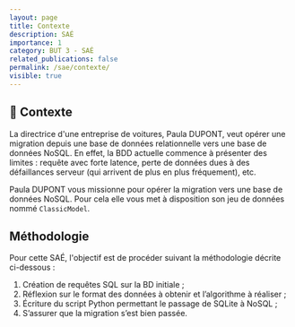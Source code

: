 ```yaml
---
layout: page
title: Contexte
description: SAÉ
importance: 1
category: BUT 3 - SAÉ
related_publications: false
permalink: /sae/contexte/
visible: true
---
```


## :car: Contexte

La directrice d'une entreprise de voitures, Paula DUPONT, veut opérer une migration depuis une base de données relationnelle vers une base de données NoSQL. En effet, la BDD actuelle commence à présenter des limites : requête avec forte latence, perte de données dues à des défaillances serveur (qui arrivent de plus en plus fréquement), etc.

Paula DUPONT vous missionne pour opérer la migration vers une base de données NoSQL. Pour cela elle vous met à disposition son jeu de données nommé `ClassicModel`.

## Méthodologie

Pour cette SAÉ, l'objectif est de procéder suivant la méthodologie décrite ci-dessous :

1. Création de requêtes SQL sur la BD initiale ;
2. Réflexion sur le format des données à obtenir et l’algorithme à réaliser ;
3. Écriture du script Python permettant le passage de SQLite à NoSQL ;
4. S’assurer que la migration s’est bien passée.
